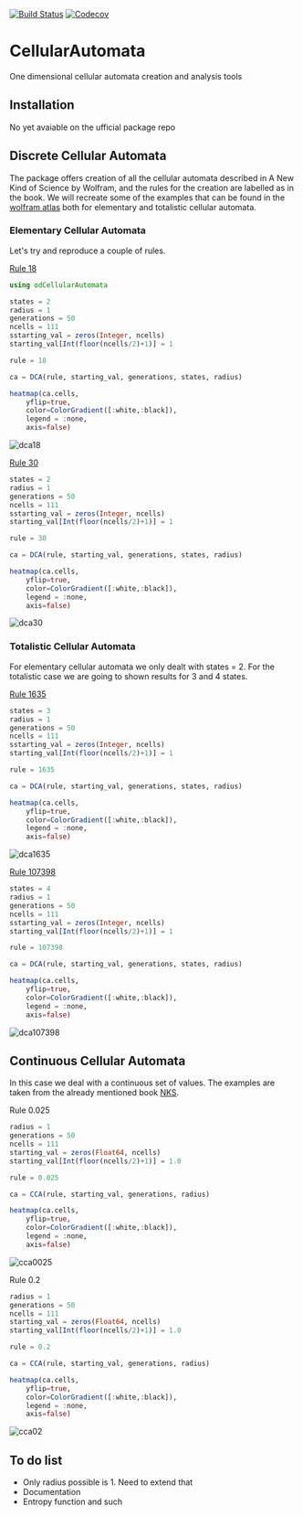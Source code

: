 [![Build Status](https://github.com/MartinuzziFrancesco/CellularAutomata.jl/workflows/CI/badge.svg)](https://github.com/MartinuzziFrancesco/CellularAutomata.jl/actions?query=workflow%3ACI)
[![Codecov](https://codecov.io/gh/MartinuzziFrancesco/CellularAutomata.jl/branch/master/graph/badge.svg)](https://codecov.io/gh/MartinuzziFrancesco/CellularAutomata.jl)

# CellularAutomata
One dimensional cellular automata creation and analysis tools

## Installation
No yet avaiable on the ufficial package repo

## Discrete Cellular Automata
The package offers creation of all the cellular automata described in A New Kind of Science by Wolfram, and the rules for the creation are labelled as in the book.
We will recreate some of the examples that can be found in the [wolfram atlas](http://atlas.wolfram.com/TOC/TOC_200.html) both for elementary and totalistic cellular automata.

### Elementary Cellular Automata

Let's try and reproduce a couple of rules.

[Rule 18](http://atlas.wolfram.com/01/01/18/)

```julia
using odCellularAutomata

states = 2
radius = 1
generations = 50
ncells = 111
sstarting_val = zeros(Integer, ncells)
starting_val[Int(floor(ncells/2)+1)] = 1

rule = 18

ca = DCA(rule, starting_val, generations, states, radius)

heatmap(ca.cells, 
    yflip=true, 
    color=ColorGradient([:white,:black]),
    legend = :none,
    axis=false)
```
![dca18](https://user-images.githubusercontent.com/10376688/75625854-4a816b00-5bc2-11ea-8337-9132553cd38b.png)

[Rule 30](http://atlas.wolfram.com/01/01/30/)

```julia
states = 2
radius = 1
generations = 50
ncells = 111
sstarting_val = zeros(Integer, ncells)
starting_val[Int(floor(ncells/2)+1)] = 1

rule = 30

ca = DCA(rule, starting_val, generations, states, radius)

heatmap(ca.cells, 
    yflip=true, 
    color=ColorGradient([:white,:black]),
    legend = :none,
    axis=false)
```
![dca30](https://user-images.githubusercontent.com/10376688/75625882-874d6200-5bc2-11ea-904a-e6658aab8403.png)

### Totalistic Cellular Automata

For elementary cellular automata we only dealt with states = 2. For the totalistic case we are going to shown results for 3 and 4 states.

[Rule 1635](http://atlas.wolfram.com/01/02/1635/)

```julia
states = 3
radius = 1
generations = 50
ncells = 111
sstarting_val = zeros(Integer, ncells)
starting_val[Int(floor(ncells/2)+1)] = 1

rule = 1635

ca = DCA(rule, starting_val, generations, states, radius)

heatmap(ca.cells, 
    yflip=true, 
    color=ColorGradient([:white,:black]),
    legend = :none,
    axis=false)
```
![dca1635](https://user-images.githubusercontent.com/10376688/75628258-7eb35680-5bd7-11ea-81c5-b95b25f1369d.png)

[Rule 107398](http://atlas.wolfram.com/01/03/107398/)

```julia
states = 4
radius = 1
generations = 50
ncells = 111
sstarting_val = zeros(Integer, ncells)
starting_val[Int(floor(ncells/2)+1)] = 1

rule = 107398

ca = DCA(rule, starting_val, generations, states, radius)

heatmap(ca.cells, 
    yflip=true, 
    color=ColorGradient([:white,:black]),
    legend = :none,
    axis=false)
```

![dca107398](https://user-images.githubusercontent.com/10376688/75628292-cd60f080-5bd7-11ea-93c7-66277b0b6bd6.png)

## Continuous Cellular Automata

In this case we deal with a continuous set of values. The examples are taken from the already mentioned book [NKS](https://www.wolframscience.com/nks/p159--continuous-cellular-automata/).

Rule 0.025

```julia
radius = 1
generations = 50
ncells = 111
starting_val = zeros(Float64, ncells)
starting_val[Int(floor(ncells/2)+1)] = 1.0

rule = 0.025

ca = CCA(rule, starting_val, generations, radius)

heatmap(ca.cells, 
    yflip=true, 
    color=ColorGradient([:white,:black]),
    legend = :none,
    axis=false)
```

![cca0025](https://user-images.githubusercontent.com/10376688/75628344-5f68f900-5bd8-11ea-8941-892c14036f37.png)


Rule 0.2

```julia
radius = 1
generations = 50
ncells = 111
starting_val = zeros(Float64, ncells)
starting_val[Int(floor(ncells/2)+1)] = 1.0

rule = 0.2

ca = CCA(rule, starting_val, generations, radius)

heatmap(ca.cells, 
    yflip=true, 
    color=ColorGradient([:white,:black]),
    legend = :none,
    axis=false)
```

![cca02](https://user-images.githubusercontent.com/10376688/75628407-ed44e400-5bd8-11ea-95c4-d7a5a569923c.png)

## To do list
- Only radius possible is 1. Need to extend that
- Documentation
- Entropy function and such

